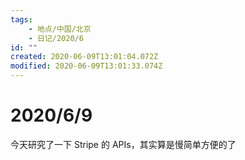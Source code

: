 ```yaml
---
tags:
    - 地点/中国/北京
    - 日记/2020/6
id: ""
created: 2020-06-09T13:01:04.072Z
modified: 2020-06-09T13:01:33.074Z
---
```

# 2020/6/9

今天研究了一下 Stripe 的 APIs，其实算是慢简单方便的了